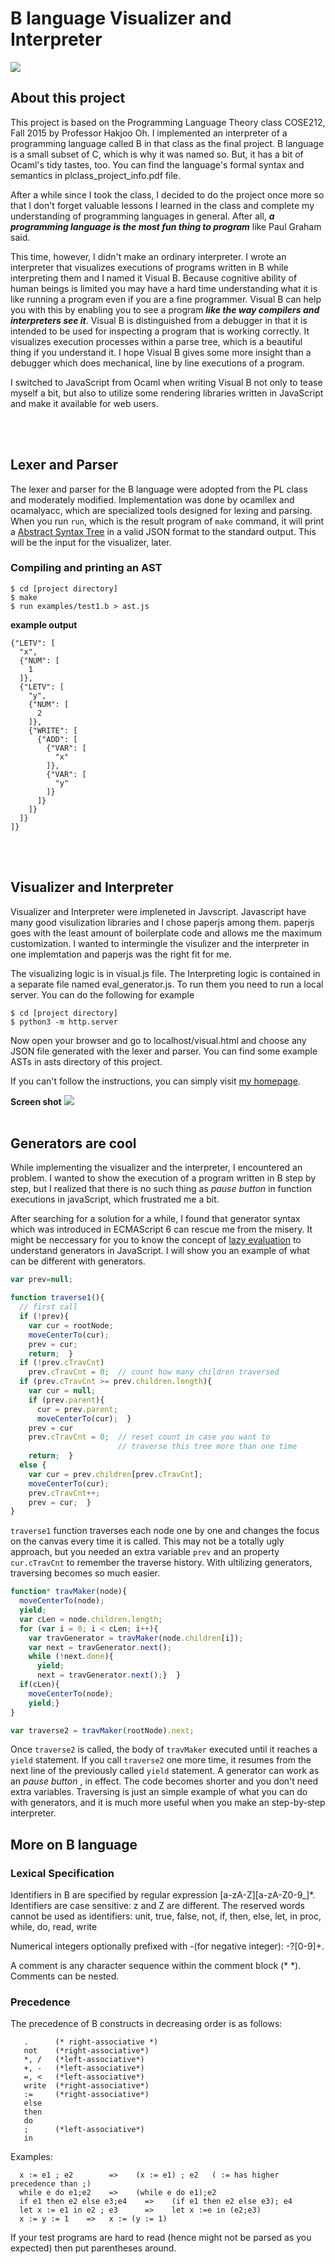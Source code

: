 # B language Visualizer and Interpreter

![](demo.gif)

About this project
-------------------
This project is based on the Programming Language Theory class COSE212, Fall 2015 by Professor Hakjoo Oh. I implemented an interpreter of a programming language called B in that class as the final project. B language is a small subset of C, which is why it was named so. But, it has a bit of Ocaml's tidy tastes, too. You can find the language's formal syntax and semantics in plclass_project_info.pdf file.

After a while since I took the class, I decided to do the project once more so that I don't forget valuable lessons I learned in the class and complete my understanding of programming languages in general. After all, ***a programming language is the most fun thing to program*** like Paul Graham said.

This time, however, I didn't make an ordinary interpreter. I wrote an interpreter that visualizes executions of programs written in B while interpreting them and I named it Visual B. Because cognitive ability of human beings is limited you may have a hard time understanding what it is like running a program even if you are a fine programmer. Visual B can help you with this by enabling you to see a program ***like the way compilers and interpreters see it***. Visual B is distinguished from a debugger in that it is intended to be used for inspecting a program that is working correctly. It visualizes execution processes within a parse tree, which is a beautiful thing if you understand it. I hope Visual B gives some more insight than a debugger which does mechanical, line by line executions of a program.

I switched to JavaScript from Ocaml when writing Visual B not only to tease myself a bit, but also to utilize some rendering libraries written in JavaScript and make it available for web users.

<br/>
<br/>

Lexer and Parser
-----------------
The lexer and parser for the B language were adopted from the PL class and moderately modified. Implementation was done by ocamllex and ocamalyacc, which are specialized tools designed for lexing and parsing. When you run `run`, which is the result program of `make` command, it will print a <a href="https://en.wikipedia.org/wiki/Abstract_syntax_tree">Abstract Syntax Tree</a> in a valid JSON format to the standard output. This will be the input for the visualizer, later.

### Compiling and printing an AST
```
$ cd [project directory]
$ make
$ run examples/test1.b > ast.js
```

**example output**
```
{"LETV": [
  "x",
  {"NUM": [
    1
  ]},
  {"LETV": [
    "y",
    {"NUM": [
      2
    ]},
    {"WRITE": [
      {"ADD": [
        {"VAR": [
          "x"
        ]},
        {"VAR": [
          "y"
        ]}
      ]}
    ]}
  ]}
]}
```
<br/>
<br/>

Visualizer and Interpreter
------------
Visualizer and Interpreter were impleneted in Javscript. Javascript have many good visulization libraries and I chose paperjs among them. paperjs goes with the least amount of boilerplate code and allows me the maximum customization. I wanted to intermingle the visulizer and the interpreter in one implemtation and paperjs was the right fit for me.

The visualizing logic is in visual.js file. The Interpreting logic is contained in a separate file named eval_generator.js. To run them you need to run a local server. You can do the following for example
```
$ cd [project directory]
$ python3 -m http.server
```
Now open your browser and go to localhost/visual.html and choose any JSON file generated with the lexer and parser. You can find some example ASTs in asts directory of this project.

If you can't follow the instructions, you can simply visit <a href="http://derek-kim.com/static/assets/html/visual.html">my homepage</a>.
</br>

**Screen shot**
<img src="screenshot.png">
<br/>
<br/>

Generators are cool
--------------------
While implementing the visualizer and the interpreter, I encountered an problem. I wanted to show the execution of a program written in B step by step, but I realized that there is no such thing as *pause button* in function executions in javaScript, which frustrated me a bit.

After searching for a solution for a while, I found that generator syntax which was introduced in ECMAScript 6 can rescue me from the misery. It might be neccessary for you to know the concept of <a href="https://en.wikipedia.org/wiki/Lazy_evaluation">lazy evaluation</a> to understand generators in JavaScript. I will show you an example of what can be different with generators.

```javascript
var prev=null;

function traverse1(){
  // first call
  if (!prev){
    var cur = rootNode;
    moveCenterTo(cur);
    prev = cur;
    return;  }
  if (!prev.cTravCnt)
    prev.cTravCnt = 0;  // count how many children traversed
  if (prev.cTravCnt >= prev.children.length){
    var cur = null;
    if (prev.parent){
      cur = prev.parent;
      moveCenterTo(cur);  }
    prev = cur
    prev.cTravCnt = 0;  // reset count in case you want to
                        // traverse this tree more than one time
    return;  }
  else {
    var cur = prev.children[prev.cTravCnt];
    moveCenterTo(cur);
    prev.cTravCnt++;
    prev = cur;  }
}
```

`traverse1` function traverses each node one by one and changes the focus on the canvas every time it is called. This may not be a totally ugly approach, but you needed an extra variable `prev` and an property `cur.cTravCnt` to remember the traverse history. With ultilizing generators, traversing becomes so much easier.

```javascript
function* travMaker(node){
  moveCenterTo(node);
  yield;
  var cLen = node.children.length;
  for (var i = 0; i < cLen; i++){
    var travGenerator = travMaker(node.children[i]);
    var next = travGenerator.next();
    while (!next.done){
      yield;
      next = travGenerator.next();}  }
  if(cLen){
    moveCenterTo(node);
    yield;}
}

var traverse2 = travMaker(rootNode).next;

```
Once `traverse2` is called, the body of `travMaker` executed until it reaches a `yield` statement. If you call `traverse2` one more time, it resumes from the next line of the previously called `yield` statement. A generator can work as an *pause button* , in effect. The code becomes shorter and you don't need extra variables. Traversing is just an simple example of what you can do with generators, and it is much more useful when you make an step-by-step interpreter.


More on B language
------------------

### Lexical Specification
Identifiers in B are specified by regular expression [a-zA-Z][a-zA-Z0-9_]*.
Identifiers are case sensitive: z and Z are different.
The reserved words cannot be used as identifiers: unit, true, false,
  not, if, then, else, let, in proc, while, do, read, write

Numerical integers optionally prefixed with -(for negative integer): -?[0-9]+.

A comment is any character sequence within the comment block (* *).
Comments can be nested.

### Precedence
The precedence of B constructs in decreasing order is as follows:

```
   .      (* right-associative *)
   not    (*right-associative*)
   *, /   (*left-associative*)  
   +, -   (*left-associative*)
   =, <   (*left-associative*)
   write  (*right-associative*)
   :=     (*right-associative*)
   else   
   then
   do
   ;      (*left-associative*)
   in     
```

Examples:
```
  x := e1 ; e2        =>    (x := e1) ; e2   ( := has higher precedence than ;)
  while e do e1;e2    =>    (while e do e1);e2
  if e1 then e2 else e3;e4    =>    (if e1 then e2 else e3); e4
  let x := e1 in e2 ; e3      =>    let x :=e in (e2;e3)
  x := y := 1    =>   x := (y := 1)
```
If your test programs are hard to read (hence might not be parsed as you expected) then
put parentheses around.
